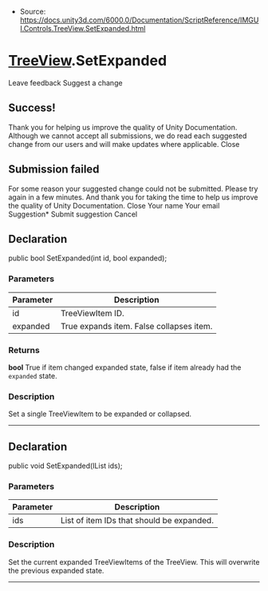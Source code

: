 * Source: https://docs.unity3d.com/6000.0/Documentation/ScriptReference/IMGUI.Controls.TreeView.SetExpanded.html

#  [TreeView](https://docs.unity3d.com/6000.0/Documentation/ScriptReference/IMGUI.Controls.TreeView.html).SetExpanded
Leave feedback
Suggest a change
## Success!
Thank you for helping us improve the quality of Unity Documentation. Although we cannot accept all submissions, we do read each suggested change from our users and will make updates where applicable.
Close
## Submission failed
For some reason your suggested change could not be submitted. Please <a>try again</a> in a few minutes. And thank you for taking the time to help us improve the quality of Unity Documentation.
Close
Your name Your email Suggestion* Submit suggestion
Cancel
## Declaration
public bool SetExpanded(int id, bool expanded); 
### Parameters
Parameter | Description  
---|---  
id | TreeViewItem ID.  
expanded | True expands item. False collapses item.  
### Returns
**bool** True if item changed expanded state, false if item already had the `expanded` state. 
### Description
Set a single TreeViewItem to be expanded or collapsed.
* * *
## Declaration
public void SetExpanded(IList<int> ids); 
### Parameters
Parameter | Description  
---|---  
ids | List of item IDs that should be expanded.  
### Description
Set the current expanded TreeViewItems of the TreeView. This will overwrite the previous expanded state.
* * *
